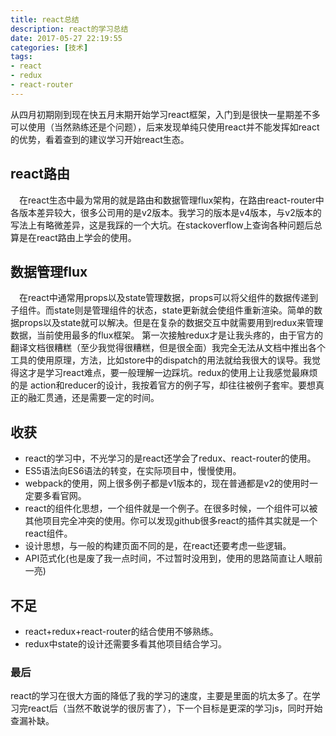 ```yaml
---
title: react总结
description: react的学习总结
date: 2017-05-27 22:19:55
categories: [技术]
tags:
- react
- redux
- react-router
---
```

从四月初期刚到现在快五月末期开始学习react框架，入门到是很快一星期差不多可以使用（当然熟练还是个问题），后来发现单纯只使用react并不能发挥如react的优势，看着查到的建议学习开始react生态。
<!--more-->   
## react路由
&ensp;&ensp;在react生态中最为常用的就是路由和数据管理flux架构，在路由react-router中各版本差异较大，很多公司用的是v2版本。我学习的版本是v4版本，与v2版本的写法上有略微差异，这是我踩的一个大坑。在stackoverflow上查询各种问题后总算是在react路由上学会的使用。
## 数据管理flux
&ensp;&ensp;在react中通常用props以及state管理数据，props可以将父组件的数据传递到子组件。而state则是管理组件的状态，state更新就会使组件重新渲染。简单的数据props以及state就可以解决。但是在复杂的数据交互中就需要用到redux来管理数据，当前使用最多的flux框架。
第一次接触redux才是让我头疼的，由于官方的翻译文档很糟糕（至少我觉得很糟糕，但是很全面）我完全无法从文档中推出各个工具的使用原理，方法，比如store中的dispatch的用法就给我很大的误导。我觉得这才是学习react难点，要一般理解一边踩坑。redux的使用上让我感觉最麻烦的是 action和reducer的设计，我按着官方的例子写，却往往被例子套牢。要想真正的融汇贯通，还是需要一定的时间。
## 收获
- react的学习中，不光学习的是react还学会了redux、react-router的使用。
- ES5语法向ES6语法的转变，在实际项目中，慢慢使用。
- webpack的使用，网上很多例子都是v1版本的，现在普通都是v2的使用时一定要多看官网。
- react的组件化思想，一个组件就是一个例子。在很多时候，一个组件可以被其他项目完全冲突的使用。你可以发现github很多react的插件其实就是一个react组件。
- 设计思想，与一般的构建页面不同的是，在react还要考虑一些逻辑。
- API范式化(也是废了我一点时间，不过暂时没用到，使用的思路简直让人眼前一亮)
## 不足
- react+redux+react-router的结合使用不够熟练。
- redux中state的设计还需要多看其他项目结合学习。
### 最后
react的学习在很大方面的降低了我的学习的速度，主要是里面的坑太多了。在学习完react后（当然不敢说学的很厉害了），下一个目标是更深的学习js，同时开始查漏补缺。
